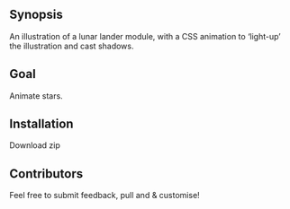 ## Synopsis

An illustration of a lunar lander module, with a CSS animation to ‘light-up’ the illustration and cast shadows.


## Goal

Animate stars.


## Installation

Download zip


## Contributors

Feel free to submit feedback, pull and & customise! 


